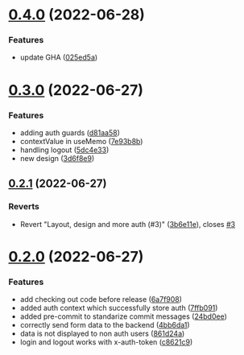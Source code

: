 # [0.4.0](https://github.com/3h4x/invoice-app-web/compare/v0.3.0...v0.4.0) (2022-06-28)


### Features

* update GHA ([025ed5a](https://github.com/3h4x/invoice-app-web/commit/025ed5a246315d2e7cdb1b56cb2e6602b2ae7320))



# [0.3.0](https://github.com/3h4x/invoice-app-web/compare/v0.2.1...v0.3.0) (2022-06-27)


### Features

* adding auth guards ([d81aa58](https://github.com/3h4x/invoice-app-web/commit/d81aa58a3f43180084e14e8bd9d31801dd2bac09))
* contextValue in useMemo ([7e93b8b](https://github.com/3h4x/invoice-app-web/commit/7e93b8b96d3e6ac3ddab83d2869efea5542b58a5))
* handling logout ([5dc4e33](https://github.com/3h4x/invoice-app-web/commit/5dc4e3359b3f9c0796513ef615513e713a67369c))
* new design ([3d6f8e9](https://github.com/3h4x/invoice-app-web/commit/3d6f8e955e46be35e00d0b6fa0d38ee7f4dbe9c1))



## [0.2.1](https://github.com/3h4x/invoice-app-web/compare/v0.2.0...v0.2.1) (2022-06-27)


### Reverts

* Revert "Layout, design and more auth (#3)" ([3b6e11e](https://github.com/3h4x/invoice-app-web/commit/3b6e11e53dbe403d9a47ffe8bd11427204d06d11)), closes [#3](https://github.com/3h4x/invoice-app-web/issues/3)



# [0.2.0](https://github.com/3h4x/invoice-app-web/compare/24bd0ee54186962cc2e0a62a59d2fa474c79fb64...v0.2.0) (2022-06-27)


### Features

* add checking out code before release ([6a7f908](https://github.com/3h4x/invoice-app-web/commit/6a7f908a6dfdced7934bd98cb1e7c6f66e7e867a))
* added auth context which successfully store auth ([7ffb091](https://github.com/3h4x/invoice-app-web/commit/7ffb09157a0091e36004612b8e4cfe0eac48f7bf))
* added pre-commit to standarize commit messages ([24bd0ee](https://github.com/3h4x/invoice-app-web/commit/24bd0ee54186962cc2e0a62a59d2fa474c79fb64))
* correctly send form data to the backend ([4bb6da1](https://github.com/3h4x/invoice-app-web/commit/4bb6da16e2438efdb44c29411690a5b991d8a880))
* data is not displayed to non auth users ([861d24a](https://github.com/3h4x/invoice-app-web/commit/861d24a780a2e87161a0219e51291840a23b27f6))
* login and logout works with x-auth-token ([c8621c9](https://github.com/3h4x/invoice-app-web/commit/c8621c912dd71ecdb815c00856378947489c192c))
